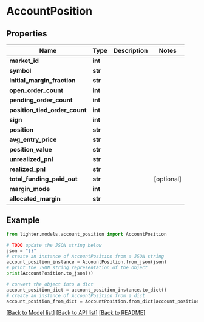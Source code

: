 # AccountPosition


## Properties

Name | Type | Description | Notes
------------ | ------------- | ------------- | -------------
**market_id** | **int** |  | 
**symbol** | **str** |  | 
**initial_margin_fraction** | **str** |  | 
**open_order_count** | **int** |  | 
**pending_order_count** | **int** |  | 
**position_tied_order_count** | **int** |  | 
**sign** | **int** |  | 
**position** | **str** |  | 
**avg_entry_price** | **str** |  | 
**position_value** | **str** |  | 
**unrealized_pnl** | **str** |  | 
**realized_pnl** | **str** |  | 
**total_funding_paid_out** | **str** |  | [optional] 
**margin_mode** | **int** |  | 
**allocated_margin** | **str** |  | 

## Example

```python
from lighter.models.account_position import AccountPosition

# TODO update the JSON string below
json = "{}"
# create an instance of AccountPosition from a JSON string
account_position_instance = AccountPosition.from_json(json)
# print the JSON string representation of the object
print(AccountPosition.to_json())

# convert the object into a dict
account_position_dict = account_position_instance.to_dict()
# create an instance of AccountPosition from a dict
account_position_from_dict = AccountPosition.from_dict(account_position_dict)
```
[[Back to Model list]](../README.md#documentation-for-models) [[Back to API list]](../README.md#documentation-for-api-endpoints) [[Back to README]](../README.md)



